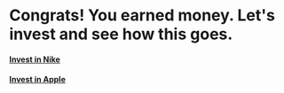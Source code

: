 # Congrats! You earned money. Let's invest and see how this goes.

#### [Invest in Nike](good-investment.md)
#### [Invest in Apple](../bad-luck/bad-investment.md)